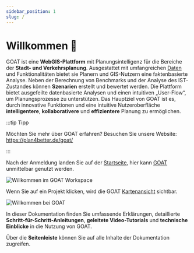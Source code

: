 ```yaml
---
sidebar_position: 1
slug: /
---
```


# Willkommen 👋

GOAT ist eine **WebGIS-Plattform** mit Planungsintelligenz für die Bereiche der **Stadt- und Verkehrsplanung**. Ausgestattet mit umfangreichen [Daten](../data/data_basis.md) und Funktionalitäten bietet sie Planern und GIS-Nutzern eine faktenbasierte Analyse. Neben der Berechnung von Benchmarks und der Analyse des IST-Zustandes können **Szenarien** erstellt und bewertet werden. Die Plattform bietet ausgefeilte datenbasierte Analysen und einen intuitiven „User-Flow“, um Planungsprozesse zu unterstützen. Das Hauptziel von GOAT ist es, durch innovative Funktionen und eine intuitive Nutzeroberfläche **intelligentere**, **kollaborativere** und **effizientere** Planung zu ermöglichen.

:::tip Tipp

Möchten Sie mehr über GOAT erfahren? Besuchen Sie unsere Website: https://plan4better.de/goat/

:::

Nach der Anmeldung landen Sie auf der [Startseite](../workspace/home.md), hier kann [GOAT](https://goat.plan4better.de) unmittelbar genutzt werden.

![Willkommen im GOAT Workspace](/img/workspace/home/home_general.png "Geo Open Accessibility Tool - GOAT- Workspace")

Wenn Sie auf ein Projekt klicken, wird die GOAT [Kartenansicht](../map/interface_overview.md) sichtbar.

![Willkommen bei GOAT](/img/welcome/welcome_2.png "Geo Open Accessibility Tool - GOAT")

In dieser Dokumentation finden Sie umfassende Erklärungen, detaillierte **Schritt-für-Schritt-Anleitungen**, **geleitete Video-Tutorials** und **technische Einblicke** in die Nutzung von GOAT.

Über die **Seitenleiste** können Sie auf alle Inhalte der Dokumentation zugreifen.
